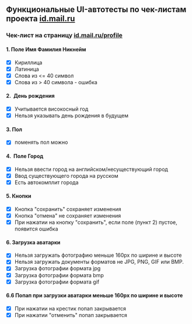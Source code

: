 ## Функциональные UI-автотесты по чек-листам проекта [id.mail.ru](https://id.mail.ru)
### Чек-лист на страницу [id.mail.ru/profile](https://id.mail.ru/profile)

#### 1. Поле Имя Фамилия Никнейм

- [x] Кириллица
- [x] Латиница
- [x] Cлова из <= 40 символ
- [x] Слова из > 40 символа - ошибка

#### 2.  День рождения

- [x] Учитывается високосный год
- [x] Нельзя указывать день рождения в будущем

#### 3. Пол

- [x] поменять пол можно

#### 4.  Поле Город

- [x] Нельзя ввести город на английском/несуществующий город
- [x] Ввод существующего города на русском
- [x] Есть автокомплит города

#### 5. Кнопки

- [x] Кнопка "сохранить" сохраняет изменения
- [x] Кнопка "отмена" не сохраняет изменения 
- [x] При нажатии на кнопку "сохранить", если поле (пункт 2) пустое, появится ошибка

#### 6. Загрузка аватарки

- [X] Нельзя загружать фотографию меньше 160px по ширине и высоте
- [X] Нельзя загружать документы форматов не JPG, PNG, GIF или BMP.
- [X] Загрузка фотографии формата jpg 
- [x] Загрузка фотографии формата bmp 
- [x] Загрузка фотографии формата gif 

#### 6.6 Попап при загрузки аватарки меньше 160px по ширине и высоте

- [x] При нажатии на крестик попап закрывается
- [X] При нажатии "отменить" попап закрывается
